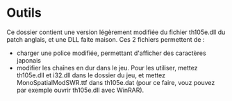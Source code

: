 ﻿# Outils

Ce dossier contient une version légèrement modifiée du fichier th105e.dll du patch anglais, et une DLL faite maison.
Ces 2 fichiers permettent de :
- charger une police modifiée, permettant d'afficher des caractères japonais
- modifier les chaînes en dur dans le jeu.
Pour les utiliser, mettez th105e.dll et i32.dll dans le dossier du jeu, et mettez MonoSpatialModSWR.ttf dans th105e.dat (pour ce faire, vouz pouvez par exemple ouvrir th105e.dll avec WinRAR).
